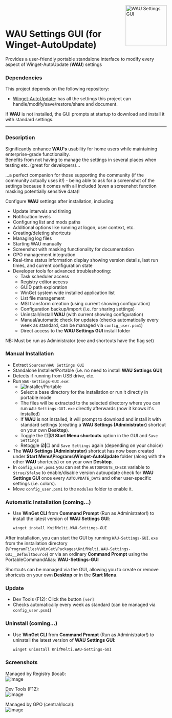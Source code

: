 <img src="Sources/assets/WAU%20Settings%20GUI.png" alt="WAU Settings GUI" width="128" align="right"><br><br>

# WAU Settings GUI (for Winget-AutoUpdate)

Provides a user-friendly portable standalone interface to modify every aspect of Winget-AutoUpdate (**WAU**) settings

### Dependencies
This project depends on the following repository:
- [Winget-AutoUpdate](https://github.com/Romanitho/Winget-AutoUpdate): has all the settings this project can handle/modify/save/restore/share and document.

If **WAU** is not installed, the GUI prompts at startup to download and install it with standard settings.

---

### Description
Significantly enhance **WAU's** usability for home users while maintaining enterprise-grade functionality.<br>
Benefits from not having to manage the settings in several places when testing etc. (great for developers)...

...a perfect companion for those supporting the community (if the community actually uses it!) - being able to ask for a screenshot of the settings because it comes with all included (even a screenshot function masking potentially sensitive data)!

Configure **WAU** settings after installation, including:
- Update intervals and timing
- Notification levels
- Configuring list and mods paths
- Additional options like running at logon, user context, etc.
- Creating/deleting shortcuts
- Managing log files
- Starting WAU manually
- Screenshot with masking functionality for documentation
- GPO management integration
- Real-time status information display showing version details, last run times, and current configuration state
- Developer tools for advanced troubleshooting:
  - Task scheduler access
  - Registry editor access
  - GUID path exploration
  - WinGet system wide installed application list
  - List file management
  - MSI transform creation (using current showing configuration)
  - Configuration backup/import (i.e. for sharing settings)
  - Uninstall/install **WAU** (with current showing configuration)
  - Manual/automatic check for updates (checks automatically every week as standard, can be managed via `config_user.psm1`)
  - Direct access to the **WAU Settings GUI** install folder

NB: Must be run as Administrator (exe and shortcuts have the flag set)

### Manual Installation
- Extract `Sources\WAU Settings GUI`
- Standalone Installer/Portable (i.e. no need to install **WAU Settings GUI**)
- Detects if running from USB drive, etc.
- Run `WAU-Settings-GUI.exe`:
  - <img src="Sources/assets//WAU-Settings-GUI.png" alt="Installer/Portable">
  - Select a base directory for the installation or run it directly in portable mode
  - The files will be extracted to the selected directory where you can run `WAU-Settings-GUI.exe` directly afterwards (now it knows it's installed)
  - If **WAU** is not installed, it will prompt to download and install it with standard settings (creating a **WAU Settings (Administrator)** shortcut on your own **Desktop**).
  - Toggle the **☐|☑ Start Menu shortcuts** option in the GUI and `Save Settings`
  - Retoggle **☑|☐** and `Save Settings` again (depending on your choice)
- The **WAU Settings (Administrator)** shortcut has now been created under **Start Menu\Programs\Winget-AutoUpdate** folder (along with the other **WAU** shortcuts) or on your own **Desktop**.
- In `config_user.psm1` you can set the `AUTOUPDATE_CHECK` variable to `$true/$false` to enable/disable version autoupdate check for **WAU Settings GUI** once every `AUTOUPDATE_DAYS` and other user-specific settings (i.e. colors).
- Move `config_user.psm1` to the `modules` folder to enable it.

### Automatic Installation (coming...)
- Use **WinGet CLI** from **Command Prompt** (Run as Administrator!) to install the latest version of **WAU Settings GUI**:
  ```bash
  winget install KnifMelti.WAU-Settings-GUI
  ```
After installation, you can start the GUI by running `WAU-Settings-GUI.exe` from the installation directory (`%ProgramFiles%\WinGet\Packages\KnifMelti.WAU-Settings-GUI__DefaultSource`) or via an ordinary **Command Prompt** using the PortableCommandAlias: **WAU-Settings-GUI**

Shortcuts can be managed via the GUI, allowing you to create or remove shortcuts on your own **Desktop** or in the **Start Menu**.

### Update
- Dev Tools (F12): Click the button `[ver]`
- Checks automatically every week as standard (can be managed via `config_user.psm1`)

### Uninstall (coming...)
- Use **WinGet CLI** from **Command Prompt** (Run as Administrator!) to uninstall the latest version of **WAU Settings GUI**:
  ```bash
  winget uninstall KnifMelti.WAU-Settings-GUI
  ```

### Screenshots
Managed by Registry (local):  
![image](Sources/assets/Screenshot_Local.png)

Dev Tools (F12):  
![image](Sources/assets/Screenshot_F12.png)

Managed by GPO (central/local):  
![image](Sources/assets/Screenshot_GPO.png)


